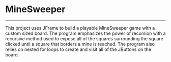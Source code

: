 # MineSweeper
---
This project uses JFrame to build a playable MineSweeper game with a custom sized board. The program emphasizes the power of recursion with a recursive method used to expose all of the squares surrounding the square clicked until a square that borders a mine is reached. The program also relies on nested for loops to create and visit all of the JButtons on the board.
